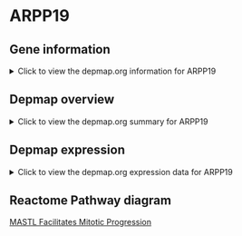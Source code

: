 <h1>ARPP19</h1>

<h2>Gene information</h2>
<details>
  <summary>Click to view the depmap.org information for ARPP19</summary>
  <iframe src="https://depmap.org/portal/gene/ARPP19?tab=about" style="border:none;width:100%;height:800px"></iframe>
</details>

<h2>Depmap overview</h2>
<details>
  <summary>Click to view the depmap.org summary for ARPP19</summary>
  <iframe src="https://depmap.org/portal/gene/ARPP19?tab=overview" style="border:none;width:100%;height:800px"></iframe>
</details>

<h2>Depmap expression</h2>
<details>
  <summary>Click to view the depmap.org expression data for ARPP19</summary>
  <iframe src="https://depmap.org/portal/gene/ARPP19?tab=characterization" style="border:none;width:100%;height:800px"></iframe>
</details>



<h2>Reactome Pathway diagram</h2>
<a href="https://reactome.org/PathwayBrowser/#/R-HSA-2465910" target="_BLANK">MASTL Facilitates Mitotic Progression</a>




